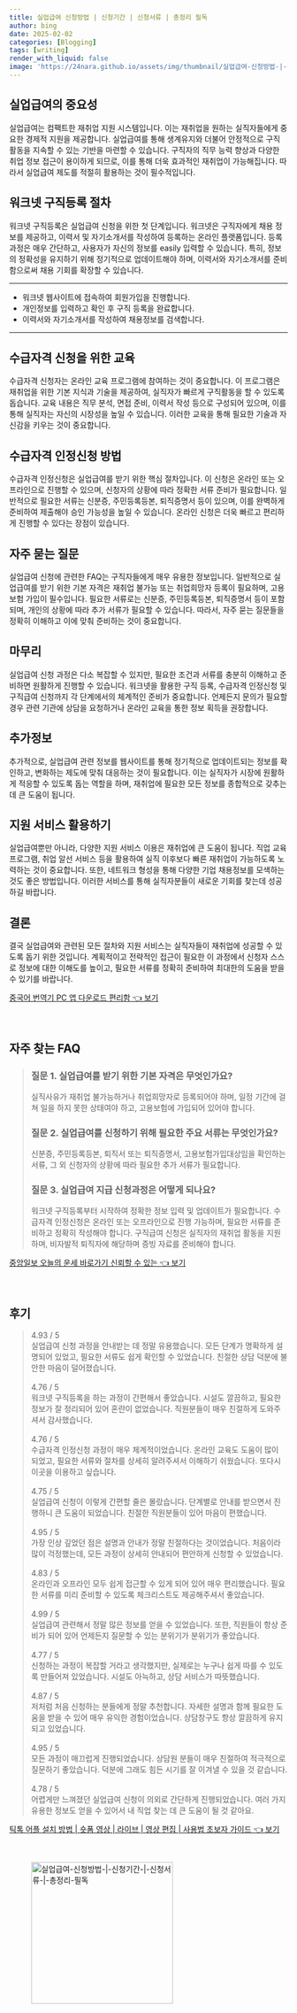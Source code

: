 ```yaml
---
title: 실업급여 신청방법 | 신청기간 | 신청서류 | 총정리 필독
author: bing
date: 2025-02-02
categories: [Blogging]
tags: [writing]
render_with_liquid: false
image: 'https://24nara.github.io/assets/img/thumbnail/실업급여-신청방법-|-신청기간-|-신청서류-|-총정리-필독.webp'
---
```



<h2 id='실업급여의 중요성'>실업급여의 중요성</h2>

<p>실업급여는 컴팩트한 재취업 지원 시스템입니다. 이는 재취업을 원하는 실직자들에게 중요한 경제적 지원을 제공합니다. 실업급여를 통해 생계유지와 더불어 안정적으로 구직 활동을 지속할 수 있는 기반을 마련할 수 있습니다. 구직자의 직무 능력 향상과 다양한 취업 정보 접근이 용이하게 되므로, 이를 통해 더욱 효과적인 재취업이 가능해집니다. 따라서 실업급여 제도를 적절히 활용하는 것이 필수적입니다.</p>

<h2 id='워크넷 구직등록 절차'>워크넷 구직등록 절차</h2>

<p>워크넷 구직등록은 실업급여 신청을 위한 첫 단계입니다. 워크넷은 구직자에게 채용 정보를 제공하고, 이력서 및 자기소개서를 작성하여 등록하는 온라인 플랫폼입니다. 등록 과정은 매우 간단하고, 사용자가 자신의 정보를 easily 입력할 수 있습니다. 특히, 정보의 정확성을 유지하기 위해 정기적으로 업데이트해야 하며, 이력서와 자기소개서를 준비함으로써 채용 기회를 확장할 수 있습니다.</p>

<hr />

<ul>
    <li>워크넷 웹사이트에 접속하여 회원가입을 진행합니다.</li>
    <li>개인정보를 입력하고 확인 후 구직 등록을 완료합니다.</li>
    <li>이력서와 자기소개서를 작성하여 채용정보를 검색합니다.</li>
</ul>

<hr />

<h2 id='수급자격 신청을 위한 교육'>수급자격 신청을 위한 교육</h2>

<p>수급자격 신청자는 온라인 교육 프로그램에 참여하는 것이 중요합니다. 이 프로그램은 재취업을 위한 기본 지식과 기술을 제공하여, 실직자가 빠르게 구직활동을 할 수 있도록 돕습니다. 교육 내용은 직무 분석, 면접 준비, 이력서 작성 등으로 구성되어 있으며, 이를 통해 실직자는 자신의 시장성을 높일 수 있습니다. 이러한 교육을 통해 필요한 기술과 자신감을 키우는 것이 중요합니다.</p>

<h2 id='수급자격 인정신청 방법'>수급자격 인정신청 방법</h2>

<p>수급자격 인정신청은 실업급여를 받기 위한 핵심 절차입니다. 이 신청은 온라인 또는 오프라인으로 진행할 수 있으며, 신청자의 상황에 따라 정확한 서류 준비가 필요합니다. 일반적으로 필요한 서류는 신분증, 주민등록등본, 퇴직증명서 등이 있으며, 이를 완벽하게 준비하여 제출해야 승인 가능성을 높일 수 있습니다. 온라인 신청은 더욱 빠르고 편리하게 진행할 수 있다는 장점이 있습니다.</p>

<h2 id='구직급여 신청>구직급여 신청</h2>

<p>구직급여 신청은 실직자에게 중요한 재취업 지원입니다. 비자발적 퇴직자에게 주어지는 이 혜택은 경제적 지원을 통해 다시 일자리 찾기에 집중할 수 있도록 돕습니다. 신청자는 증빙 자료를 준비해야 하며, 이를 통해 자신의 자격 조건을 정확히 보일 수 있습니다. 신청 과정에서의 실수나 누락된 서류는 재정적 도움을 지연시킬 수 있으므로, 각 단계별로 꼼꼼한 준비가 필요합니다.</p>

<h2 id='자주 묻는 질문'>자주 묻는 질문</h2>

<p>실업급여 신청에 관련한 FAQ는 구직자들에게 매우 유용한 정보입니다. 일반적으로 실업급여를 받기 위한 기본 자격은 재취업 불가능 또는 취업희망자 등록이 필요하며, 고용보험 가입이 필수입니다. 필요한 서류로는 신분증, 주민등록등본, 퇴직증명서 등이 포함되며, 개인의 상황에 따라 추가 서류가 필요할 수 있습니다. 따라서, 자주 묻는 질문들을 정확히 이해하고 이에 맞춰 준비하는 것이 중요합니다.</p>

<h2 id='마무리'>마무리</h2>

<p>실업급여 신청 과정은 다소 복잡할 수 있지만, 필요한 조건과 서류를 충분히 이해하고 준비하면 원활하게 진행할 수 있습니다. 워크넷을 활용한 구직 등록, 수급자격 인정신청 및 구직급여 신청까지 각 단계에서의 체계적인 준비가 중요합니다. 언제든지 문의가 필요할 경우 관련 기관에 상담을 요청하거나 온라인 교육을 통한 정보 획득을 권장합니다.</p>

<h2 id='추가정보'>추가정보</h2>

<p>추가적으로, 실업급여 관련 정보를 웹사이트를 통해 정기적으로 업데이트되는 정보를 확인하고, 변화하는 제도에 맞춰 대응하는 것이 필요합니다. 이는 실직자가 시장에 원활하게 적응할 수 있도록 돕는 역할을 하며, 재취업에 필요한 모든 정보를 종합적으로 갖추는 데 큰 도움이 됩니다.</p>

<h2 id='지원 서비스 활용하기'>지원 서비스 활용하기</h2>

<p>실업급여뿐만 아니라, 다양한 지원 서비스 이용은 재취업에 큰 도움이 됩니다. 직업 교육 프로그램, 취업 알선 서비스 등을 활용하여 실직 이후보다 빠른 재취업이 가능하도록 노력하는 것이 중요합니다. 또한, 네트워크 형성을 통해 다양한 기업 채용정보를 모색하는 것도 좋은 방법입니다. 이러한 서비스를 통해 실직자분들이 새로운 기회를 찾는데 성공하길 바랍니다.</p>

<h2 id='결론'>결론</h2>

<p>결국 실업급여와 관련된 모든 절차와 지원 서비스는 실직자들이 재취업에 성공할 수 있도록 돕기 위한 것입니다. 계획적이고 전략적인 접근이 필요한 이 과정에서 신청자 스스로 정보에 대한 이해도를 높이고, 필요한 서류를 정확히 준비하여 최대한의 도움을 받을 수 있기를 바랍니다.</p>


<p><a class="click-button" title="중국어 번역기 PC 앱 다운로드 편리함" href="https://24nara.github.io/posts/%EC%A4%91%EA%B5%AD%EC%96%B4-%EB%B2%88%EC%97%AD%EA%B8%B0-PC-%EC%95%B1-%EB%8B%A4%EC%9A%B4%EB%A1%9C%EB%93%9C-%ED%8E%B8%EB%A6%AC%ED%95%A8/" rel="dofollow">중국어 번역기 PC 앱 다운로드 편리함 👈 보기</a></p><br>
<h2 id='자주_찾는_FAQ'>자주 찾는 FAQ</h2>
<div itemscope="" itemtype="https://schema.org/FAQPage"> 
<blockquote> 
<div itemscope="" itemprop="mainEntity" itemtype="https://schema.org/Question"> 
<h3 itemprop="name">질문 1. 실업급여를 받기 위한 기본 자격은 무엇인가요?</h3> 
<div itemscope="" itemprop="acceptedAnswer" itemtype="https://schema.org/Answer"> 
<span itemprop="text"> 
<p>실직사유가 재취업 불가능하거나 취업희망자로 등록되어야 하며, 일정 기간에 걸쳐 일을 하지 못한 상태여야 하고, 고용보험에 가입되어 있어야 합니다.</p> 
</span> 
</div> 
</div> 

<div itemscope="" itemprop="mainEntity" itemtype="https://schema.org/Question"> 
<h3 itemprop="name">질문 2. 실업급여를 신청하기 위해 필요한 주요 서류는 무엇인가요?</h3> 
<div itemscope="" itemprop="acceptedAnswer" itemtype="https://schema.org/Answer"> 
<span itemprop="text"> 
<p>신분증, 주민등록등본, 퇴직서 또는 퇴직증명서, 고용보험가입대상임을 확인하는 서류, 그 외 신청자의 상황에 따라 필요한 추가 서류가 필요합니다.</p> 
</span> 
</div> 
</div> 

<div itemscope="" itemprop="mainEntity" itemtype="https://schema.org/Question"> 
<h3 itemprop="name">질문 3. 실업급여 지급 신청과정은 어떻게 되나요?</h3> 
<div itemscope="" itemprop="acceptedAnswer" itemtype="https://schema.org/Answer"> 
<span itemprop="text"> 
<p>워크넷 구직등록부터 시작하여 정확한 정보 입력 및 업데이트가 필요합니다. 수급자격 인정신청은 온라인 또는 오프라인으로 진행 가능하며, 필요한 서류를 준비하고 정확히 작성해야 합니다. 구직급여 신청은 실직자의 재취업 활동을 지원하며, 비자발적 퇴직자에 해당하며 증빙 자료를 준비해야 합니다.</p> 
</span> 
</div> 
</div> 
</blockquote> 
</div>
<p><a class="click-button" title="중앙일보 오늘의 운세 바로가기 신뢰할 수 있는" href="https://24nara.github.io/posts/%EC%A4%91%EC%95%99%EC%9D%BC%EB%B3%B4-%EC%98%A4%EB%8A%98%EC%9D%98-%EC%9A%B4%EC%84%B8-%EB%B0%94%EB%A1%9C%EA%B0%80%EA%B8%B0-%EC%8B%A0%EB%A2%B0%ED%95%A0-%EC%88%98-%EC%9E%88%EB%8A%94/" rel="dofollow">중앙일보 오늘의 운세 바로가기 신뢰할 수 있는 👈 보기</a></p><br>
<h2 id='후기'>후기</h2>
<div itemscope itemtype="https://schema.org/Product">
  <blockquote>
  <div itemprop="review" itemscope itemtype="https://schema.org/Review">
      <div itemprop="reviewRating" itemscope itemtype="https://schema.org/Rating"> <span itemprop="ratingValue">4.93</span> / <span itemprop="bestRating">5</span> </div>
      <span itemprop="reviewBody">실업급여 신청 과정을 안내받는 데 정말 유용했습니다. 모든 단계가 명확하게 설명되어 있었고, 필요한 서류도 쉽게 확인할 수 있었습니다. 친절한 상담 덕분에 불안한 마음이 덜어졌습니다.</span>
  </div>
  <br>
  <div itemprop="review" itemscope itemtype="https://schema.org/Review">
      <div itemprop="reviewRating" itemscope itemtype="https://schema.org/Rating"> <span itemprop="ratingValue">4.76</span> / <span itemprop="bestRating">5</span> </div>
      <span itemprop="reviewBody">워크넷 구직등록을 하는 과정이 간편해서 좋았습니다. 시설도 깔끔하고, 필요한 정보가 잘 정리되어 있어 혼란이 없었습니다. 직원분들이 매우 친절하게 도와주셔서 감사했습니다.</span>
  </div>
  <br>
  <div itemprop="review" itemscope itemtype="https://schema.org/Review">
      <div itemprop="reviewRating" itemscope itemtype="https://schema.org/Rating"> <span itemprop="ratingValue">4.76</span> / <span itemprop="bestRating">5</span> </div>
      <span itemprop="reviewBody">수급자격 인정신청 과정이 매우 체계적이었습니다. 온라인 교육도 도움이 많이 되었고, 필요한 서류와 절차를 상세히 알려주셔서 이해하기 쉬웠습니다. 또다시 이곳을 이용하고 싶습니다.</span>
  </div>
  <br>
  <div itemprop="review" itemscope itemtype="https://schema.org/Review">
      <div itemprop="reviewRating" itemscope itemtype="https://schema.org/Rating"> <span itemprop="ratingValue">4.75</span> / <span itemprop="bestRating">5</span> </div>
      <span itemprop="reviewBody">실업급여 신청이 이렇게 간편할 줄은 몰랐습니다. 단계별로 안내를 받으면서 진행하니 큰 도움이 되었습니다. 친절한 직원분들이 있어 마음이 편했습니다.</span>
  </div>
  <br>
  <div itemprop="review" itemscope itemtype="https://schema.org/Review">
      <div itemprop="reviewRating" itemscope itemtype="https://schema.org/Rating"> <span itemprop="ratingValue">4.95</span> / <span itemprop="bestRating">5</span> </div>
      <span itemprop="reviewBody">가장 인상 깊었던 점은 설명과 안내가 정말 친절하다는 것이었습니다. 처음이라 많이 걱정했는데, 모든 과정이 상세히 안내되어 편안하게 신청할 수 있었습니다.</span>
  </div>
  <br>
  <div itemprop="review" itemscope itemtype="https://schema.org/Review">
      <div itemprop="reviewRating" itemscope itemtype="https://schema.org/Rating"> <span itemprop="ratingValue">4.83</span> / <span itemprop="bestRating">5</span> </div>
      <span itemprop="reviewBody">온라인과 오프라인 모두 쉽게 접근할 수 있게 되어 있어 매우 편리했습니다. 필요한 서류를 미리 준비할 수 있도록 체크리스트도 제공해주셔서 좋았습니다.</span>
  </div>
  <br>
  <div itemprop="review" itemscope itemtype="https://schema.org/Review">
      <div itemprop="reviewRating" itemscope itemtype="https://schema.org/Rating"> <span itemprop="ratingValue">4.99</span> / <span itemprop="bestRating">5</span> </div>
      <span itemprop="reviewBody">실업급여 관련해서 정말 많은 정보를 얻을 수 있었습니다. 또한, 직원들이 항상 준비가 되어 있어 언제든지 질문할 수 있는 분위기가 분위기가 좋았습니다.</span>
  </div>
  <br>
  <div itemprop="review" itemscope itemtype="https://schema.org/Review">
      <div itemprop="reviewRating" itemscope itemtype="https://schema.org/Rating"> <span itemprop="ratingValue">4.77</span> / <span itemprop="bestRating">5</span> </div>
      <span itemprop="reviewBody">신청하는 과정이 복잡할 거라고 생각했지만, 실제로는 누구나 쉽게 따를 수 있도록 만들어져 있었습니다. 시설도 아늑하고, 상담 서비스가 따뜻했습니다.</span>
  </div>
  <br>
  <div itemprop="review" itemscope itemtype="https://schema.org/Review">
      <div itemprop="reviewRating" itemscope itemtype="https://schema.org/Rating"> <span itemprop="ratingValue">4.87</span> / <span itemprop="bestRating">5</span> </div>
      <span itemprop="reviewBody">저처럼 처음 신청하는 분들에게 정말 추천합니다. 자세한 설명과 함께 필요한 도움을 받을 수 있어 매우 유익한 경험이었습니다. 상담창구도 항상 깔끔하게 유지되고 있었습니다.</span>
  </div>
  <br>
  <div itemprop="review" itemscope itemtype="https://schema.org/Review">
      <div itemprop="reviewRating" itemscope itemtype="https://schema.org/Rating"> <span itemprop="ratingValue">4.95</span> / <span itemprop="bestRating">5</span> </div>
      <span itemprop="reviewBody">모든 과정이 매끄럽게 진행되었습니다. 상담원 분들이 매우 친절하여 적극적으로 질문하기 좋았습니다. 덕분에 그래도 힘든 시기를 잘 이겨낼 수 있을 것 같습니다.</span>
  </div>
  <br>
  <div itemprop="review" itemscope itemtype="https://schema.org/Review">
      <div itemprop="reviewRating" itemscope itemtype="https://schema.org/Rating"> <span itemprop="ratingValue">4.78</span> / <span itemprop="bestRating">5</span> </div>
      <span itemprop="reviewBody">어렵게만 느껴졌던 실업급여 신청이 의외로 간단하게 진행되었습니다. 여러 가지 유용한 정보도 얻을 수 있어서 내 직업 찾는 데 큰 도움이 될 것 같아요.</span>
  </div>
  </blockquote>
</div>
<p><a class="click-button" title="틱톡 어플 설치 방법 | 숏폼 영상 | 라이브 | 영상 편집 | 사용법 초보자 가이드" href="https://24nara.github.io/posts/%ED%8B%B1%ED%86%A1-%EC%96%B4%ED%94%8C-%EC%84%A4%EC%B9%98-%EB%B0%A9%EB%B2%95-%EC%88%8F%ED%8F%BC-%EC%98%81%EC%83%81-%EB%9D%BC%EC%9D%B4%EB%B8%8C-%EC%98%81%EC%83%81-%ED%8E%B8%EC%A7%91-%EC%82%AC%EC%9A%A9%EB%B2%95-%EC%B4%88%EB%B3%B4%EC%9E%90-%EA%B0%80%EC%9D%B4%EB%93%9C/" rel="dofollow">틱톡 어플 설치 방법 | 숏폼 영상 | 라이브 | 영상 편집 | 사용법 초보자 가이드 👈 보기</a></p><br>
<figure class="image"><img src="https://24nara.github.io/assets/img/thumbnail/실업급여-신청방법-|-신청기간-|-신청서류-|-총정리-필독.webp" alt="실업급여-신청방법-|-신청기간-|-신청서류-|-총정리-필독" width="256" height="256"></figure>